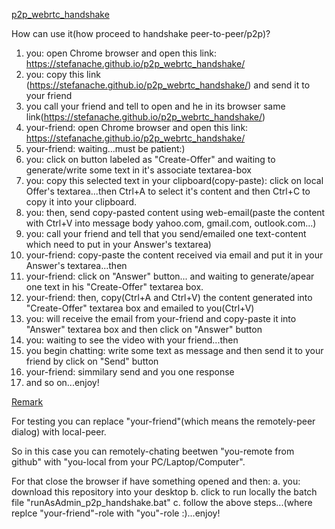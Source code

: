 <a href="https://stefanache.github.io/p2p_webrtc_handshake/">p2p_webrtc_handshake</a>

How can use it(how proceed to handshake peer-to-peer/p2p)?

1. you: open Chrome browser and open this link: https://stefanache.github.io/p2p_webrtc_handshake/
2. you: copy this link (https://stefanache.github.io/p2p_webrtc_handshake/) and send it to your friend
3. you call your friend and tell to open and he in its browser same link(https://stefanache.github.io/p2p_webrtc_handshake/)
4. your-friend: open Chrome browser and open this link: https://stefanache.github.io/p2p_webrtc_handshake/
5. your-friend: waiting...must be patient:)
6. you: click on button labeled as "Create-Offer" and waiting to generate/write some text in it's associate textarea-box
7. you: copy this selected text in your clipboard(copy-paste):
   click on local Offer's textarea...then
   Ctrl+A to select it's content and then
   Ctrl+C to copy it into your clipboard.
8. you: then, send copy-pasted content using web-email(paste the content with Ctrl+V into message body yahoo.com, gmail.com, outlook.com...)
9. you: call your friend and tell that you send/emailed one text-content which need to put in your Answer's textarea)
10. your-friend: copy-paste the content received via email and put it in your Answer's textarea...then
11. your-friend: click on "Answer" button... and waiting to generate/apear one text in his "Create-Offer" textarea box.
12. your-friend: then, copy(Ctrl+A and Ctrl+V) the content generated into "Create-Offer" textarea box and emailed to you(Ctrl+V)
13. you: will receive the email from your-friend and copy-paste it into "Answer" textarea box and then click on "Answer" button
14. you: waiting to see the video with your friend...then
15. you begin chatting: write some text as message and then send it to your friend by click on "Send" button
16. your-friend: simmilary send and you one response
17. and so on...enjoy!

<a href="https://stefanache.github.io/p2p_webrtc_handshake/">Remark</a>

For testing you can replace "your-friend"(which means the remotely-peer dialog) with local-peer.

So in this case you can remotely-chating beetwen "you-remote from github" with "you-local from your PC/Laptop/Computer".

For that close the browser if have something opened and then:
   a. you: download this repository into your desktop
   b. click to run locally the batch file "runAsAdmin_p2p_handshake.bat"
   c. follow the above steps...(where replce "your-friend"-role with "you"-role :)...enjoy!
